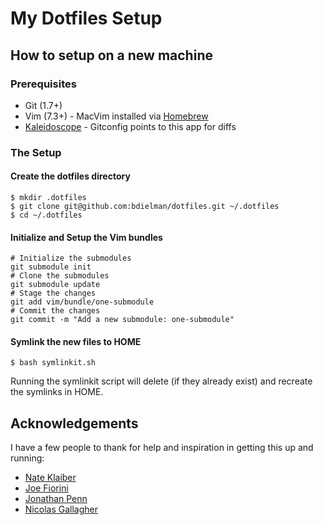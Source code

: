 # My Dotfiles Setup

## How to setup on a new machine

### Prerequisites

* Git (1.7+)
* Vim (7.3+) - MacVim installed via [Homebrew](http://mxcl.github.com/homebrew/)
* [Kaleidoscope](http://www.kaleidoscopeapp.com/) - Gitconfig points to this app for diffs

### The Setup

#### Create the dotfiles directory

    $ mkdir .dotfiles
    $ git clone git@github.com:bdielman/dotfiles.git ~/.dotfiles
    $ cd ~/.dotfiles

#### Initialize and Setup the Vim bundles

    # Initialize the submodules
    git submodule init
    # Clone the submodules
    git submodule update
    # Stage the changes
    git add vim/bundle/one-submodule
    # Commit the changes
    git commit -m "Add a new submodule: one-submodule"

#### Symlink the new files to HOME

    $ bash symlinkit.sh

Running the symlinkit script will delete (if they already exist) and recreate the symlinks in HOME.

## Acknowledgements

I have a few people to thank for help and inspiration in getting this up and running:

* [Nate Klaiber](https://github.com/nateklaiber)
* [Joe Fiorini](https://github.com/joefiorini)
* [Jonathan Penn](https://github.com/jonathanpenn)
* [Nicolas Gallagher](https://github.com/necolas)
